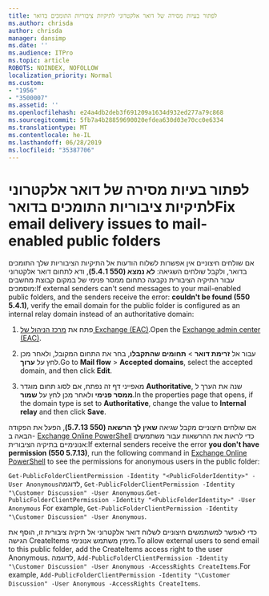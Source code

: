 ```yaml
---
title: לפתור בעיות מסירה של דואר אלקטרוני לתיקיות ציבוריות התומכים בדואר
ms.author: chrisda
author: chrisda
manager: dansimp
ms.date: ''
ms.audience: ITPro
ms.topic: article
ROBOTS: NOINDEX, NOFOLLOW
localization_priority: Normal
ms.custom:
- "1956"
- "3500007"
ms.assetid: ''
ms.openlocfilehash: e24a4db2deb3f691209a1634d932ed277a79c868
ms.sourcegitcommit: 5fb7a4b28859690020efdea630d03e70cc0e6334
ms.translationtype: MT
ms.contentlocale: he-IL
ms.lasthandoff: 06/28/2019
ms.locfileid: "35387706"
---
```

# <a name="fix-email-delivery-issues-to-mail-enabled-public-folders"></a><span data-ttu-id="759f6-102">לפתור בעיות מסירה של דואר אלקטרוני לתיקיות ציבוריות התומכים בדואר</span><span class="sxs-lookup"><span data-stu-id="759f6-102">Fix email delivery issues to mail-enabled public folders</span></span>

<span data-ttu-id="759f6-103">אם שולחים חיצוניים אין אפשרות לשלוח הודעות אל התיקיות הציבוריות שלך התומכים בדואר, ולקבל שולחים השגיאה: **לא נמצא (550 5.4.1)**, ודא לתחום דואר אלקטרוני עבור התיקיה הציבורית נקבעה כתחום ממסר פנימי של במקום קבוצת מחשבים מוסמכים:</span><span class="sxs-lookup"><span data-stu-id="759f6-103">If external senders can't send messages to your mail-enabled public folders, and the senders receive the error: **couldn't be found (550 5.4.1)**, verify the email domain for the public folder is configured as an internal relay domain instead of an authoritative domain:</span></span>

1. <span data-ttu-id="759f6-104">פתח את [מרכז הניהול של Exchange (EAC)](https://docs.microsoft.com/Exchange/exchange-admin-center).</span><span class="sxs-lookup"><span data-stu-id="759f6-104">Open the [Exchange admin center (EAC)](https://docs.microsoft.com/Exchange/exchange-admin-center).</span></span>

2. <span data-ttu-id="759f6-105">עבור אל **זרימת דואר** \> **תחומים שהתקבלו**, בחר את התחום המקובל, ולאחר מכן לחץ על **ערוך**.</span><span class="sxs-lookup"><span data-stu-id="759f6-105">Go to **Mail flow** \> **Accepted domains**, select the accepted domain, and then click **Edit**.</span></span>

3. <span data-ttu-id="759f6-106">מאפייני דף זה נפתח, אם לסוג תחום מוגדר **Authoritative**, שנה את הערך ל **ממסר פנימי** ולאחר מכן לחץ על **שמור**.</span><span class="sxs-lookup"><span data-stu-id="759f6-106">In the properties page that opens, if the domain type is set to **Authoritative**, change the value to **Internal relay** and then click **Save**.</span></span>

<span data-ttu-id="759f6-107">אם שולחים חיצוניים מקבל שגיאה **שאין לך הרשאה (550 5.7.13)**, הפעל את הפקודה הבאה ב- [Exchange Online PowerShell](https://docs.microsoft.com/powershell/exchange/exchange-online/connect-to-exchange-online-powershell/connect-to-exchange-online-powershell) כדי לראות את ההרשאות עבור משתמשים אנונימיים בתיקיה הציבורית:</span><span class="sxs-lookup"><span data-stu-id="759f6-107">If external senders receive the error **you don't have permission (550 5.7.13)**, run the following command in [Exchange Online PowerShell](https://docs.microsoft.com/powershell/exchange/exchange-online/connect-to-exchange-online-powershell/connect-to-exchange-online-powershell) to see the permissions for anonymous users in the public folder:</span></span>

<span data-ttu-id="759f6-108">`Get-PublicFolderClientPermission -Identity "<PublicFolderIdentity>" -User Anonymous`לדוגמה, `Get-PublicFolderClientPermission -Identity "\Customer Discussion" -User Anonymous`.</span><span class="sxs-lookup"><span data-stu-id="759f6-108">`Get-PublicFolderClientPermission -Identity "<PublicFolderIdentity>" -User Anonymous` For example, `Get-PublicFolderClientPermission -Identity "\Customer Discussion" -User Anonymous`.</span></span>

<span data-ttu-id="759f6-109">כדי לאפשר למשתמשים חיצוניים לשלוח דואר אלקטרוני אל תיקיה ציבורית זו, הוסף את הגישה CreateItems מימין משתמש אנונימי.</span><span class="sxs-lookup"><span data-stu-id="759f6-109">To allow external users to send email to this public folder, add the CreateItems access right to the user Anonymous.</span></span> <span data-ttu-id="759f6-110">לדוגמה, `Add-PublicFolderClientPermission -Identity "\Customer Discussion" -User Anonymous -AccessRights CreateItems`.</span><span class="sxs-lookup"><span data-stu-id="759f6-110">For example, `Add-PublicFolderClientPermission -Identity "\Customer Discussion" -User Anonymous -AccessRights CreateItems`.</span></span>
